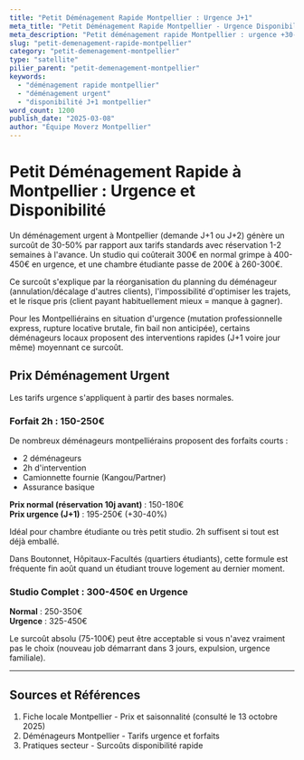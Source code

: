 ```yaml
---
title: "Petit Déménagement Rapide Montpellier : Urgence J+1"
meta_title: "Petit Déménagement Rapide Montpellier - Urgence Disponibilité"
meta_description: "Petit déménagement rapide Montpellier : urgence +30-50%, forfait 2h 150-250€. Disponibilité J+1."
slug: "petit-demenagement-rapide-montpellier"
category: "petit-demenagement-montpellier"
type: "satellite"
pilier_parent: "petit-demenagement-montpellier"
keywords:
  - "déménagement rapide montpellier"
  - "déménagement urgent"
  - "disponibilité J+1 montpellier"
word_count: 1200
publish_date: "2025-03-08"
author: "Équipe Moverz Montpellier"
---
```


# Petit Déménagement Rapide à Montpellier : Urgence et Disponibilité

Un déménagement urgent à Montpellier (demande J+1 ou J+2) génère un surcoût de 30-50% par rapport aux tarifs standards avec réservation 1-2 semaines à l'avance. Un studio qui coûterait 300€ en normal grimpe à 400-450€ en urgence, et une chambre étudiante passe de 200€ à 260-300€.

Ce surcoût s'explique par la réorganisation du planning du déménageur (annulation/décalage d'autres clients), l'impossibilité d'optimiser les trajets, et le risque pris (client payant habituellement mieux = manque à gagner).

Pour les Montpelliérains en situation d'urgence (mutation professionnelle express, rupture locative brutale, fin bail non anticipée), certains déménageurs locaux proposent des interventions rapides (J+1 voire jour même) moyennant ce surcoût.

## Prix Déménagement Urgent

Les tarifs urgence s'appliquent à partir des bases normales.

### Forfait 2h : 150-250€

De nombreux déménageurs montpelliérains proposent des forfaits courts :
- 2 déménageurs
- 2h d'intervention
- Camionnette fournie (Kangou/Partner)
- Assurance basique

**Prix normal (réservation 10j avant)** : 150-180€  
**Prix urgence (J+1)** : 195-250€ (+30-40%)

Idéal pour chambre étudiante ou très petit studio. 2h suffisent si tout est déjà emballé.

Dans Boutonnet, Hôpitaux-Facultés (quartiers étudiants), cette formule est fréquente fin août quand un étudiant trouve logement au dernier moment.

### Studio Complet : 300-450€ en Urgence

**Normal** : 250-350€  
**Urgence** : 325-450€

Le surcoût absolu (75-100€) peut être acceptable si vous n'avez vraiment pas le choix (nouveau job démarrant dans 3 jours, expulsion, urgence familiale).

---

## Sources et Références

1. Fiche locale Montpellier - Prix et saisonnalité (consulté le 13 octobre 2025)
2. Déménageurs Montpellier - Tarifs urgence et forfaits
3. Pratiques secteur - Surcoûts disponibilité rapide

